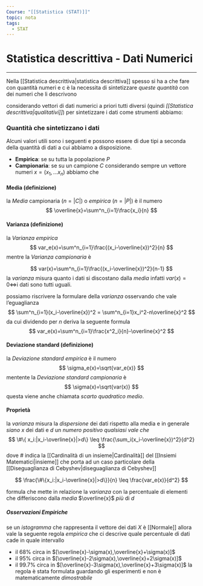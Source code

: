 ```yaml
---
Course: "[[Statistica (STAT)]]"
topic: nota
tags:
  - STAT
---
```

# Statistica descrittiva - Dati Numerici
---
Nella [[Statistica descrittiva|statistica descrittiva]] spesso si ha a che fare con quantità numeri e c è la necessita di sintetizzare _queste quantità_ con dei numeri che li descrivono


considerando vettori di dati numerici a priori tutti diversi (quindi _[[Statistica descrittiva|qualitativi]]_)  per sintetizzare i dati come strumenti abbiamo:

### Quantità che sintetizzano i dati 
Alcuni valori utili sono i seguenti e possono essere di due tipi a seconda della quantità di dati a cui abbiamo a disposizione.
- **Empirica**: se su tutta la popolazione $P$ 
- **Campionaria**: se su un campione $C$
considerando sempre un vettore numeri $x=(x_{1},\dots x_{n})$ abbiamo che

#### Media (definizione)
la _Media_ campionaria ($n= |C|$) o _empirica_ ($n = |P|$) è il numero$$
    \overline{x}=\sum^n_{i=1}\frac{x_i}{n}
    $$
#### Varianza (definizione)
la _Varianza empirica_$$
var_e(x)=\sum^n_{i=1}\frac{(x_i-\overline{x})^2}{n}
$$mentre la _Varianza campionaria_ è

$$
var(x)=\sum^n_{i=1}\frac{(x_i-\overline{x})^2}{n-1}
$$
la _varianza_ misura quanto i dati si discostano dalla _media_ infatti $var(x)=0 \iff$i dati sono tutti uguali.

possiamo riscrivere la formulare della _varianza_ osservando che vale l’eguaglianza$$
\sum^n_{i=1}(x_i-\overline{x})^2 = \sum^n_{i=1}x_i^2-n\overline{x}^2
$$da cui dividendo per $n$ deriva la seguente formula$$
var_e(x)=\sum^n_{i=1}\frac{x^2_i}{n}-\overline{x}^2
$$

#### Deviazione standard (definizione)
la _Deviazione standard empirica_  è il numero$$
\sigma_e(x)=\sqrt{var_e(x)}
$$
mentente la _Deviazione standard campionaria_ è$$
\sigma(x)=\sqrt{var(x)}
$$
questa viene anche chiamata _scarto quadratico medio_.



#### Proprietà
la _varianza_ misura la _dispersione_ dei dati rispetto alla media e in generale 
_siano_ $x$ dei dati e $d$ un _numero positivo qualsiasi_ 
_vale che_
$$
\#\{ x_i:|x_i-\overline{x}|>d\} \leq \frac{\sum_i(x_i-\overline{x})^2}{d^2}
$$
dove $\#$ indica la [[Cardinalità di un insieme|Cardinalità]] del [[Insiemi Matematici|insieme]] che porta ad un caso particolare della [[Diseguaglianza di Cebyshev|diseguaglianza di Cebyshev]]

$$
\frac{\#\{x_i:|x_i-\overline{x}|>d\}}{n} \leq \frac{var_e(x)}{d^2}
$$

formula che mette in relazione la _varianza_ con la percentuale di elementi che differiscono dalla _media_ $\overline{x}$ _più_ di $d$

##### Osservazioni Empiriche
se un _istogramma_ che rappresenta il vettore dei dati $X$ è [[Normale]] allora vale la seguente regola _empirica_  che ci descrive quale percentuale di dati cade in quale intervallo

- il $68\%$     circa in $[\overline{x}-\sigma(x),\overline{x}+\sigma(x)]$
- il $95\%$    circa in $[\overline{x}-2\sigma(x),\overline{x}+2\sigma(x)]$
- il $99.7\%$ circa in $[\overline{x}-3\sigma(x),\overline{x}+3\sigma(x)]$
la regola è stata formulata guardando gli esperimenti e non è matematicamente _dimostrabile_
